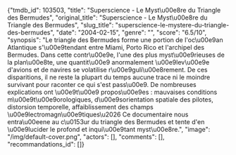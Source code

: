 {"tmdb_id": 103503, "title": "Superscience - Le Myst\u00e8re du Triangle des Bermudes", "original_title": "Superscience - Le Myst\u00e8re du Triangle des Bermudes", "slug_title": "superscience-le-mystere-du-triangle-des-bermudes", "date": "2004-02-15", "genre": "", "score": "6.5/10", "synopsis": "Le triangle des Bermudes forme une portion de l'oc\u00e9an Atlantique s'\u00e9tendant entre Miami, Porto Rico et l'archipel des Bermudes. Dans cette contr\u00e9e, l'une des plus myst\u00e9rieuses de la plan\u00e8te, une quantit\u00e9 anormalement \u00e9lev\u00e9e d'avions et de navires se volatilise r\u00e9guli\u00e8rement. De ces disparitions, il ne reste la plupart du temps aucune trace ni le moindre survivant pour raconter ce qui s'est pass\u00e9. De nombreuses explications ont \u00e9t\u00e9 propos\u00e9es : mauvaises conditions m\u00e9t\u00e9orologiques, d\u00e9sorientation spatiale des pilotes, distorsion temporelle, affaiblissement des champs \u00e9lectromagn\u00e9tiques\u2026 Ce documentaire nous entra\u00eene au c\u0153ur du triangle des Bermudes et tente d'en \u00e9lucider le profond et inqui\u00e9tant myst\u00e8re.", "image": "/img/default-cover.png", "actors": [], "comments": [], "recommandations_id": []}
